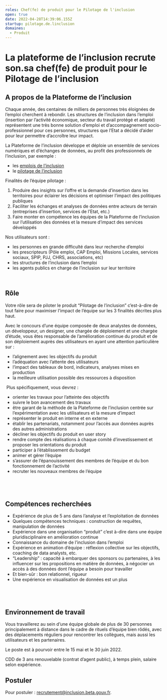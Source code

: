 ```yaml
---
roles: Chef(fe) de produit pour le Pilotage de l'inclusion
open: true
date: 2022-04-28T14:39:06.155Z
startup: pilotage.de.linclusion
domaines:
  - Produit
---
```

# La plateforme de l’inclusion recrute son.sa chef(fe) de produit pour le Pilotage de l’inclusion

## A propos de la Plateforme de l’inclusion

Chaque année, des centaines de milliers de personnes très éloignées de l’emploi cherchent à rebondir. Les structures de l’inclusion dans l’emploi (insertion par l’activité économique, secteur du travail protégé et adapté) représentent une très bonne solution d’emploi et d’accompagnement socio-professionnel pour ces personnes, structures que l’Etat a décidé d’aider pour leur permettre d’accroître leur impact.

La Plateforme de l’inclusion développe et déploie un ensemble de services numériques et d’échanges de données, au profit des professionnels de l’inclusion, par exemple :

* les [emplois de l’inclusion](https://inclusion.beta.gouv.fr/)
* le [pilotage de l’inclusion](https://pilotage.inclusion.beta.gouv.fr/)

Finalités de l’équipe pilotage : 

1. Produire des insights sur l’offre et la demande d’insertion dans les territoires pour éclairer les décisions et optimiser l’impact des politiques publiques
2. Faciliter les échanges et analyses de données entre acteurs de terrain (entreprises d’insertion, services de l’Etat, etc.) 
3. Faire monter en compétence les équipes de la Plateforme de l’inclusion sur l’utilisation des données et la mesure d’impact des services développés 

Nos utilisateurs sont :

* les personnes en grande difficulté dans leur recherche d’emploi
* les prescripteurs (Pôle emploi, CAP Emploi, Missions Locales, services sociaux, SPIP, PJJ, CHRS, associations, etc)
* les structures de l’inclusion dans l’emploi
* les agents publics en charge de l’inclusion sur leur territoire

 

## Rôle

Votre rôle sera de piloter le produit “Pilotage de l’inclusion” c’est-à-dire de tout faire pour maximiser l’impact de l’équipe sur les 3 finalités décrites plus haut.

Avec le concours d’une équipe composée de deux analystes de données, un développeur, un designer, une chargée de déploiement et une chargée d’étude, vous êtes responsable de l’amélioration continue du produit et de son déploiement auprès des utilisateurs en ayant une attention particulière sur :

* l’alignement avec les objectifs du produit
* l’adéquation avec l’attente des utilisateurs
* l’impact des tableaux de bord, indicateurs, analyses mises en production
* la meilleure utilisation possible des ressources à disposition

 Plus spécifiquement, vous devrez :

* orienter les travaux pour l’atteinte des objectifs
* suivre le bon avancement des travaux
* être garant de la méthode de la Plateforme de l’inclusion centrée sur l’expérimentation avec les utilisateurs et la mesure d’impact
* représenter le produit en interne et en externe
* établir les partenariats, notamment pour l’accès aux données auprès des autres administrations
* décliner les objectifs du produit en user story
* rendre compte des réalisations à chaque comité d’investissement et proposer les orientations du produit
* participer à l’établissement du budget
* animer et gérer l’équipe
* s’assurer de l’épanouissement des membres de l’équipe et du bon fonctionnement de l’activité
* recruter les nouveaux membres de l’équipe

##  

## Compétences recherchées 

* Expérience de plus de 5 ans dans l’analyse et l’exploitation de données
* Quelques compétences techniques : construction de requêtes, manipulation de données 
* Expérience dans une organisation “produit” c’est à-dire dans une équipe pluridisciplinaire en amélioration continue
* Connaissance du domaine de l’inclusion dans l’emploi
* Expérience en animation d’équipe : réflexion collective sur les objectifs, coaching de data analysts, etc. 
* “Leadership” : capacité à embarquer des sponsors ou partenaires, à les influencer sur les propositions en matière de données, à négocier un accès à des données dont l’équipe a besoin pour travailler 
* Et bien-sûr : bon relationnel, rigueur
* Une expérience en visualisation de données est un plus

##  

## Environnement de travail

Vous travaillerez au sein d’une équipe globale de plus de 30 personnes principalement à distance dans le cadre de rituels d’équipe bien rôdés, avec des déplacements réguliers pour rencontrer les collègues, mais aussi les utilisateurs et les partenaires.

Le poste est à pourvoir entre le 15 mai et le 30 juin 2022. 

CDD de 3 ans renouvelable (contrat d’agent public), à temps plein, salaire selon expérience.

## Postuler

Pour postuler : recrutement@inclusion.beta.gouv.fr.